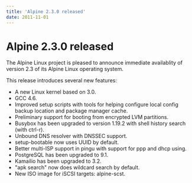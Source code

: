 ```yaml
---
title: 'Alpine 2.3.0 released'
date: 2011-11-01
---
```


# Alpine 2.3.0 released
The Alpine Linux project is pleased to announce immediate availablity of
version 2.3 of its Alpine Linux operating system.
 
This release introduces several new features:

<ul> 
<li>A new Linux kernel based on 3.0.</li>

<li>GCC 4.6.</li>

<li>Improved setup scripts with tools for helping configure local config backup location and package manager cache.</li>

<li>Preliminary support for booting from encrypted LVM partitions.</li>

<li>Busybox has been upgraded to version 1.19.2 with shell history search  (with ctrl-r).</li>

<li>Unbound DNS resolver with DNSSEC support.</li>

<li>setup-bootable now uses UUID by default.</li>

<li>Better multi-ISP support in pingu with support for ppp and dhcp using.</li>

<li>PostgreSQL has been upgraded to 9.1.</li>

<li>Kamailio has been upgraded to 3.2.</li>

<li>"apk search" now does wildcard search by default.</li>

<li>New ISO image for iSCSI targets: alpine-scst.</li>
</ul>
